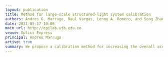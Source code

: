 ```yaml
---
layout: publication
title: Method for large-scale structured-light system calibration
authors: Andres G. Marrugo, Raul Vargas, Lenny A. Romero, and Song Zhang
date: 2021-05-17 10:00
main_url: http://opilab.utb.edu.co
venue: Optics Express
principal: Andres Marrugo
active: true
summary: We propose a calibration method for increasing the overall accuracy of a large-scale structured light system by leveraging the conventional stereo calibration approach with the pinhole model. Our approach is a multi-stage procedure in which the intrinsic parameters are calibrated at a near distance, while the extrinsic parameters are calibrated with a low-cost large-format calibration target placed at a far distance. Finally, we compute pixel-wise error maps and use a low-order polynomial function to map the corrected metric coordinates to the absolute phase to obtain fast and accurate 3D reconstruction. We experimentally demonstrated that our proposed method achieves high accuracy for a large volume&#58; sub-millimeter within 1200(H) ⨉ 800 (V) ⨉ 1000(D) mm^3.
---
```

